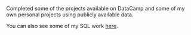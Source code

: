 Completed some of the projects available on DataCamp and some of my own personal projects using publicly available data.   

You can also see some of my SQL work [here](https://github.com/michelberger-a/sql-projects/tree/main).
